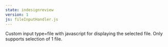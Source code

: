 ```yaml
---
state: indesignreview
version: 1
js: fileInputHandler.js
---
```

Custom input type=file with javascript for displaying the selected file. Only supports selection of 1 file.


